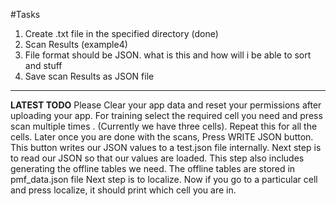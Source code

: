 #Tasks
1. Create .txt file in the specified directory (done)
2. Scan Results (example4)
3. File format should be JSON. what is this and how will i be able to sort and stuff
4. Save scan Results as JSON file
------------------------------------------------------------------------------------
**LATEST TODO**
Please Clear your app data and reset your permissions after uploading your app.
For training select the required cell you need and press scan multiple times . (Currently we have three cells).
Repeat this for all the cells.
Later once you are done with the scans, Press WRITE JSON button. This button writes our JSON values to a test.json file internally.
Next step is to read our JSON so that our values are loaded. This step also includes generating the offline tables we need. The offline tables are stored in
pmf_data.json file
Next step is to localize. Now if you go to a particular cell and press localize, it should print which cell you are in.

